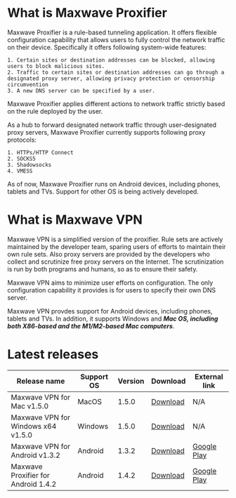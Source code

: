 # What is Maxwave Proxifier
Maxwave Proxifier is a rule-based tunneling application. It offers flexible configuration capability that allows users to fully control the network traffic on their device. Specifically it offers following system-wide features:

```
1. Certain sites or destination addresses can be blocked, allowing users to block malicious sites.
2. Traffic to certain sites or destination addresses can go through a designated proxy server, allowing privacy protection or censorship circumvention
3. A new DNS server can be specified by a user.
```

Maxwave Proxifier applies different actions to network traffic strictly based on the rule deployed by the user.

As a hub to forward designated network traffic through user-designated proxy servers, Maxwave Proxifier currently supports following proxy protocols:

```
1. HTTPs/HTTP Connect
2. SOCKS5
3. Shadowsocks
4. VMESS
```

As of now, Maxwave Proxifier runs on Android devices, including phones, tablets and TVs. Support for other OS is being actively developed.

# What is Maxwave VPN
Maxwave VPN is a simplified version of the proxifier. Rule sets are actively maintained by the developer team, sparing users of efforts to maintain their own rule sets. Also proxy servers are provided by the developers who collect and scrutinize free proxy servers on the Internet. The scrutinization is run by both programs and humans, so as to ensure their safety.

Maxwave VPN aims to minimize user efforts on configuration. The only configuration capability it provides is for users to specify their own DNS server.

Maxwave VPN provdes support for Android devices, including phones, tablets and TVs. In addition, it supports Windows and ***Mac OS, including both X86-based and the M1/M2-based Mac computers***.

# Latest releases
|Release name|Support OS|Version|Download|External link|
|---|---|---|---|---|
|Maxwave VPN for Mac v1.5.0|MacOS|1.5.0|[Download](https://github.com/PlayboyGorilla/maxwave/releases/tag/MaxwaveVPN_for_Mac_v1.5.0)|N/A|
|Maxwave VPN for Windows x64 v1.5.0|Windows|1.5.0|[Download](https://github.com/PlayboyGorilla/maxwave/releases/tag/MaxwaveVPN_for_Windows_x64_v1.5.0)|N/A|
|Maxwave VPN for Android v1.3.2|Android|1.3.2|[Download](https://github.com/PlayboyGorilla/maxwave/releases/tag/MaxwaveVPN_for_Android_v1.3.2)|[Google Play](https://play.google.com/store/apps/details?id=com.maxwave.vpn)|
|Maxwave Proxifier for Android 1.4.2|Android|1.4.2|[Download](https://github.com/PlayboyGorilla/maxwave/releases/tag/MaxwaveProxifier_for_Android_v1.4.2)|[Google Play](https://play.google.com/store/apps/details?id=com.gorillakanzi.catrious)|
